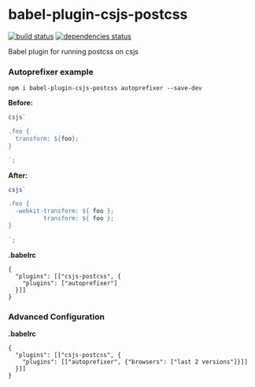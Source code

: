 # babel-plugin-csjs-postcss

[![build status][build-badge]][build-href]
[![dependencies status][deps-badge]][deps-href]

Babel plugin for running postcss on csjs

### Autoprefixer example
`npm i babel-plugin-csjs-postcss autoprefixer --save-dev`

**Before:**
```javascript
csjs`

.foo {
  transform: ${foo};
}

`;
```

**After:**
```javascript
csjs`

.foo {
  -webkit-transform: ${ foo };
          transform: ${ foo };
}

`;
```

**.babelrc**
```
{
  "plugins": [["csjs-postcss", {
    "plugins": ["autoprefixer"]
  }]]
}
```


### Advanced Configuration

**.babelrc**
```
{
  "plugins": [["csjs-postcss", {
    "plugins": [["autoprefixer", {"browsers": ["last 2 versions"]}]]
  }]]
}
```

[build-badge]: https://travis-ci.org/rtsao/babel-plugin-csjs-postcss.svg?branch=master
[build-href]: https://travis-ci.org/rtsao/babel-plugin-csjs-postcss
[deps-badge]: https://david-dm.org/rtsao/babel-plugin-csjs-postcss.svg
[deps-href]: https://david-dm.org/rtsao/babel-plugin-csjs-postcss

